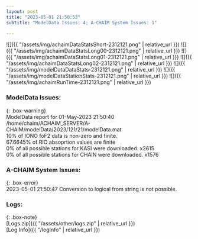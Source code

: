 ```yaml
---
layout: post
title: "2023-05-01 21:50:53"
subtitle: "ModelData Issues: 4; A-CHAIM System Issues: 1"

---
```


![]({{ "/assets/img/achaimDataStatsShort-2312121.png" | relative_url }})
![]({{ "/assets/img/achaimDataStatsLong00-2312121.png" | relative_url }})
![]({{ "/assets/img/achaimDataStatsLong01-2312121.png" | relative_url }})
![]({{ "/assets/img/achaimDataStatsLong02-2312121.png" | relative_url }})
![]({{ "/assets/img/modelDataDataStats-2312121.png" | relative_url }})
![]({{ "/assets/img/modelDataStationStats-2312121.png" | relative_url }})
![]({{ "/assets/img/achaimRunTime-2312121.png" | relative_url }})


### ModelData Issues:  
  
{: .box-warning}  
 ModelData report for 01-May-2023 21:50:40   
 /home/chaim/ACHAIM_SERVER/A-CHAIM/modelData/2023/121/21/modelData.mat   
 10% of IONO foF2 data is non-zero and finite.   
 67.6645% of RIO absoprtion values are finite   
 0% of all possible stations for KASI were downloaded. x2615   
 0% of all possible stations for CHAIN were downloaded. x1576   
  
### A-CHAIM System Issues:  
  
{: .box-error}  
2023-05-01 21:50:47 Conversion to logical from string is not possible.  

### Logs:  
  
{: .box-note}  
[Logs.zip]({{ "/assets/other/logs.zip" | relative_url }})  
[Log Info]({{ "/logInfo" | relative_url }})  
